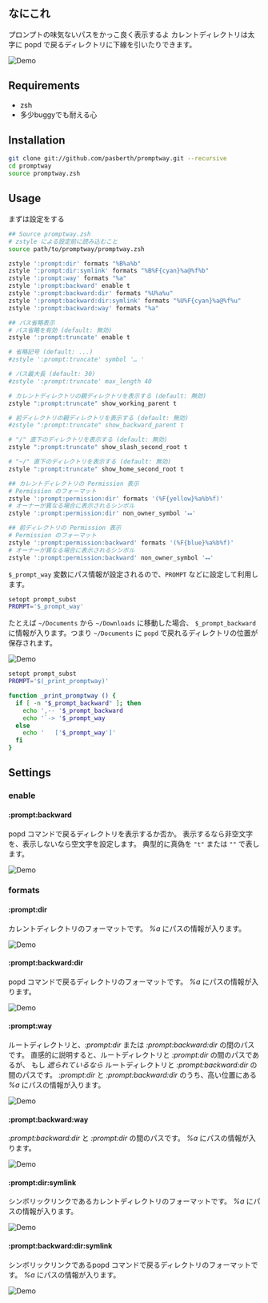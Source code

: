 
## なにこれ

プロンプトの味気ないパスをかっこ良く表示するよ
カレントディレクトリは太字に popd で戻るディレクトリに下線を引いたりできます。

![Demo](https://raw.github.com/pasberth/promptway/master/demo/promptway.png)

## Requirements

* zsh
* 多少buggyでも耐える心

## Installation

```sh
git clone git://github.com/pasberth/promptway.git --recursive
cd promptway
source promptway.zsh
```

## Usage

まずは設定をする

```sh
## Source promptway.zsh
# zstyle による設定前に読み込むこと
source path/to/promptway/promptway.zsh

zstyle ':prompt:dir' formats "%B%a%b"
zstyle ':prompt:dir:symlink' formats "%B%F{cyan}%a@%f%b"
zstyle ':prompt:way' formats "%a"
zstyle ':prompt:backward' enable t
zstyle ':prompt:backward:dir' formats "%U%a%u"
zstyle ':prompt:backward:dir:symlink' formats "%U%F{cyan}%a@%f%u"
zstyle ':prompt:backward:way' formats "%a"

## パス省略表示
# パス省略を有効 (default: 無効)
zstyle ':prompt:truncate' enable t

# 省略記号 (default: ...)
#zstyle ':prompt:truncate' symbol '… '

# パス最大長 (default: 30)
#zstyle ':prompt:truncate' max_length 40

# カレントディレクトリの親ディレクトリを表示する (default: 無効)
zstyle ":prompt:truncate" show_working_parent t

# 前ディレクトリの親ディレクトリを表示する (default: 無効)
#zstyle ":prompt:truncate" show_backward_parent t

# "/" 直下のディレクトリを表示する (default: 無効)
zstyle ":prompt:truncate" show_slash_second_root t

# "~/" 直下のディレクトリを表示する (default: 無効)
zstyle ":prompt:truncate" show_home_second_root t

## カレントディレクトリの Permission 表示
# Permission のフォーマット
zstyle ':prompt:permission:dir' formats '(%F{yellow}%a%b%f)'
# オーナーが異なる場合に表示されるシンボル
zstyle ':prompt:permission:dir' non_owner_symbol '⭤'

## 前ディレクトリの Permission 表示
# Permission のフォーマット
zstyle ':prompt:permission:backward' formats '(%F{blue}%a%b%f)'
# オーナーが異なる場合に表示されるシンボル
zstyle ':prompt:permission:backward' non_owner_symbol '⭤'
```

`$_prompt_way` 変数にパス情報が設定されるので、`PROMPT` などに設定して利用します。

```sh
setopt prompt_subst
PROMPT='$_prompt_way'
```


たとえば `~/Documents` から `~/Downloads` に移動した場合、 `$_prompt_backward` に情報が入ります。つまり `~/Documents` に `popd` で戻れるディレクトリの位置が保存されます。

![Demo](https://raw.github.com/pasberth/promptway/master/demo/promptbackward.png)

```sh
setopt prompt_subst
PROMPT='$(_print_promptway)'

function _print_promptway () {
  if [ -n "$_prompt_backward" ]; then
    echo ',-- '$_prompt_backward
    echo '`-> '$_prompt_way
  else
    echo '   ['$_prompt_way']'
  fi
}
```


## Settings

### enable

#### :prompt:backward

popd コマンドで戻るディレクトリを表示するか否か。
表示するなら非空文字を、表示しないなら空文字を設定します。
典型的に真偽を `"t"` または `""` で表します。

![Demo](https://raw.github.com/pasberth/promptway/master/demo/prompt-backward-enable.png)


### formats

#### :prompt:dir

カレントディレクトリのフォーマットです。 *%a* にパスの情報が入ります。

![Demo](https://raw.github.com/pasberth/promptway/master/demo/prompt-dir.png)

#### :prompt:backward:dir

popd コマンドで戻るディレクトリのフォーマットです。 *%a* にパスの情報が入ります。

![Demo](https://raw.github.com/pasberth/promptway/master/demo/prompt-backward-dir.png)


#### :prompt:way

ルートディレクトリと、*:prompt:dir* または *:prompt:backward:dir* の間のパスです。
直感的に説明すると、ルートディレクトリと *:prompt:dir* の間のパスであるが、
もし *遮られているなら* ルートディレクトリと *:prompt:backward:dir* の間のパスです。
*:prompt:dir* と *:prompt:backward:dir* のうち、高い位置にある
*%a* にパスの情報が入ります。

![Demo](https://raw.github.com/pasberth/promptway/master/demo/prompt-way.png)

#### :prompt:backward:way

*:prompt:backward:dir* と *:prompt:dir* の間のパスです。
*%a* にパスの情報が入ります。

![Demo](https://raw.github.com/pasberth/promptway/master/demo/prompt-backward-way.png)

#### :prompt:dir:symlink

シンボリックリンクであるカレントディレクトリのフォーマットです。 *%a* にパスの情報が入ります。

![Demo](https://raw.github.com/pasberth/promptway/master/demo/prompt-dir-symlink.png)

#### :prompt:backward:dir:symlink

シンボリックリンクであるpopd コマンドで戻るディレクトリのフォーマットです。 *%a* にパスの情報が入ります。

![Demo](https://raw.github.com/pasberth/promptway/master/demo/prompt-backward-dir-symlink.png)
